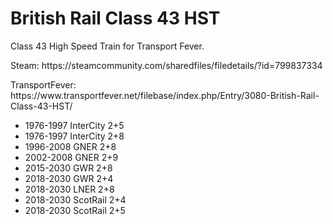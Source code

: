 # British Rail Class 43 HST
<p>Class 43 High Speed Train for Transport Fever.</p>
<p>Steam: https://steamcommunity.com/sharedfiles/filedetails/?id=799837334</p>
<p>TransportFever: https://www.transportfever.net/filebase/index.php/Entry/3080-British-Rail-Class-43-HST/</p>
<p><ul><li>1976-1997 InterCity 2+5</li><li>1976-1997 InterCity 2+8</li><li>1996-2008 GNER 2+8</li><li>2002-2008 GNER 2+9</li><li>2015-2030 GWR 2+8</li><li>2018-2030 GWR 2+4</li><li>2018-2030 LNER 2+8</li><li>2018-2030 ScotRail 2+4</li><li>2018-2030 ScotRail 2+5</li></ul>
